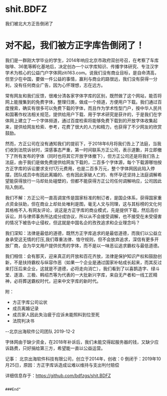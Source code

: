 # shit.BDFZ
我们被北大方正告倒闭了



# 对不起，我们被方正字库告倒闭了！

我们是一群刚大学毕业的学生，2014年响应北京市政府双创号召，在考察了车库咖啡、36氪等孵化基地后，决定创办一个以字库知识、传播字体研究、专注汉字学术为核心的公益门户字体网ziti163.com。说我们没有商业目标，是自命清高，但至少在中国，要做一件公益的事情，赢利与商业的路很远，我们没有获得一分利，没有任何商业广告，因为心怀理想，志在远方。

常有网友和我们反馈，很难分清各家字体字库的区别，既然做了这个网站，能否将网上能搜集到的免费字体，整理归类，做成一个频道，方便用户下载。我们通过百度搜索，确实有很多可以免费下载的字体，而且作为学术性型门户，按中华人民共和国著作权法相关规范，提供给用户下载、用于学术研究是获许的，于是我们在字体网上建立了一个字体频道，通过百度检索将能够免费下载到的开放字体收集起来，提供给网友检索、参考，花费了很大的人力和精力，也获得了不少网友的欣赏鼓励。

然而，方正公司在没有通知我们的提前下，于2018年6月将我们告上了法庭，当我们收到法院诉状时，深感事态严重，第一时间联系方正公司，表示道歉，并立即撤下了所有发布的字体（同时也将其它开放字体撤下），但方正公司还是将我们告上法庭，由于我们是做免费提供给网友下载的，二百多个字体源，每个下载源哪怕按方正字库的诉讼要求支付1万元费用，也是二百多万元，整个字体网因此陷入停摆，团队成员中有因此离婚的、也有因此家破人亡的、有怀孕还坚持上法庭调解希望能获得放行一马却处处碰壁的，但都不能获得方正公司任何调解响应，公司因此陷入倒闭。

我们不解：方正公司一直高调宣传是国家标准的制订者，是国企体系，获得国家重点资金扶助，但在商业上却处处唯利是图，毫无人文与同理，这与其标榜的文化何其格格不入.有网友评论，说这是方正字库的商业模式，先是提供下载，然后高价诉讼，并与律师事务所达成分成协议，所以从不会接受调解，也不接受在未受侵害的情况下被告中止侵权，但这就是中国名企的孜孜追求和企业理念吗？

我们深知：法律是最低的道德，既然方正字库追求的是最低道德，而我们以公益立身承受这无情的打压,我们尊重法律、恪守规则，但不会放弃追求，深信有更多开放厂商，会为华文用户提供优秀的字体，而不是以一味恶讼追求霸权与最低道德。

我们相信：会有那天，迎来真正的开放和百花齐放，法律是保护知识产权和鼓励创新，不是扶持霸权与纵容作恶（如果一个企业是通过国家补帖成长起来，而其反过来打压后来企业，这就是不道德，必将走向消亡），我们看到了以喜鹊造字、绿斗堂、逐浪、三极、韩绍杰等为代表的一大批新兴字库，来自无产者和一线工匠精神，必将葬送霸权时代，迎来中文字库的新时代。

附：
- 方正字库公司讼状
-  成员离婚记录
-  成员家人因此失治疲于应诉未能照料到位至死
-  法院判决书

--北京出海软件公司团队
2019-12-2



字体网由于缺少资金，在2018年补诉后，我们未能交得起服务器的钱，又缺少应诉路费，只好捐给第三方，希望能一直以公益运营。

记事：
北京出海软件科技有限公司，创立于2014年，创收：0
倒闭于：2019年10月25日，原因：方正字库诉造成讼难以维持与支出判付赔偿

详细信息存于：https://github.com/bdfzgs/shit.BDFZ


```

###End"
